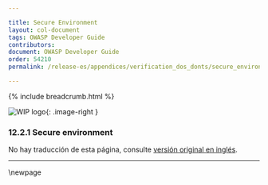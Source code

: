 ```yaml
---

title: Secure Environment
layout: col-document
tags: OWASP Developer Guide
contributors:
document: OWASP Developer Guide
order: 54210
permalink: /release-es/appendices/verification_dos_donts/secure_environment/

---
```


{% include breadcrumb.html %}

<style type="text/css">
.image-right {
  height: 180px;
  display: block;
  margin-left: auto;
  margin-right: auto;
  float: right;
}
</style>

![WIP logo](../../../assets/images/dg_wip.png "Trabajo en curso"){: .image-right }

### 12.2.1 Secure environment

No hay traducción de esta página, consulte [versión original en inglés][release140201].

----

[release140201]: https://github.com/OWASP/www-project-developer-guide/blob/main/release/14-appendices/02-verification-dos-donts/01-secure-environment.md

\newpage

